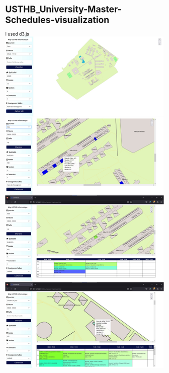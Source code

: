 # USTHB_University-Master-Schedules-visualization
I used d3.js
<img src="./display_image.jpg" alt="usthb map" title="usthb map">
<img src="./img2.jpg" alt="schedule day&time" title="schedule day&time">
<img src="./img3.jpg" alt="schedule of professor" title="schedule of professor">
<img src="./img4.jpg" alt="schedule of classes" title="schedule of classes">
